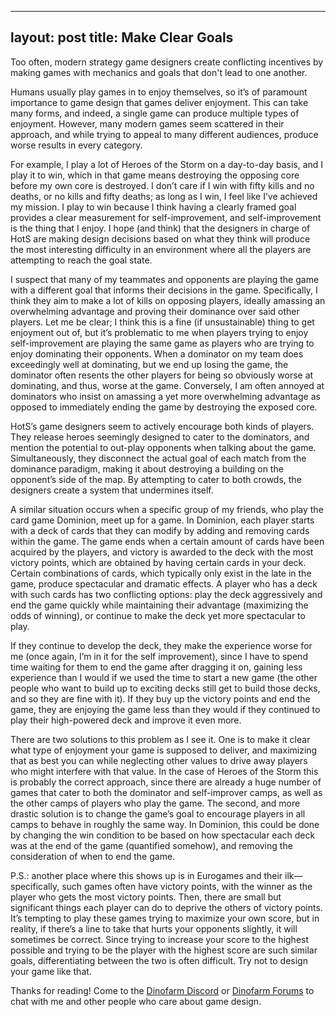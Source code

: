 
---
layout: post
title: Make Clear Goals
---

Too often, modern strategy game designers create conflicting incentives by making games with mechanics and goals that don't lead to one another.

Humans usually play games in to enjoy themselves, so it’s of paramount importance to game design that games deliver enjoyment. This can take many forms, and indeed, a single game can produce multiple types of enjoyment. However, many modern games seem scattered in their approach, and while trying to appeal to many different audiences, produce worse results in every category.

For example, I play a lot of Heroes of the Storm on a day-to-day basis, and I play it to win, which in that game means destroying the opposing core before my own core is destroyed. I don’t care if I win with fifty kills and no deaths, or no kills and fifty deaths; as long as I win, I feel like I’ve achieved my mission. I play to win because I think having a clearly framed goal provides a clear measurement for self-improvement, and self-improvement is the thing that I enjoy. I hope (and think) that the designers in charge of HotS are making design decisions based on what they think will produce the most interesting difficulty in an environment where all the players are attempting to reach the goal state.

I suspect that many of my teammates and opponents are playing the game with a different goal that informs their decisions in the game. Specifically, I think they aim to make a lot of kills on opposing players, ideally amassing an overwhelming advantage and proving their dominance over said other players. Let me be clear; I think this is a fine (if unsustainable) thing to get enjoyment out of, but it’s problematic to me when players trying to enjoy self-improvement are playing the same game as players who are trying to enjoy dominating their opponents. When a dominator on my team does exceedingly well at dominating, but we end up losing the game, the dominator often resents the other players for being so obviously worse at dominating, and thus, worse at the game. Conversely, I am often annoyed at dominators who insist on amassing a yet more overwhelming advantage as opposed to immediately ending the game by destroying the exposed core.

HotS’s game designers seem to actively encourage both kinds of players. They release heroes seemingly designed to cater to the dominators, and mention the potential to out-play opponents when talking about the game. Simultaneously, they disconnect the actual goal of each match from the dominance paradigm, making it about destroying a building on the opponent’s side of the map. By attempting to cater to both crowds, the designers create a system that undermines itself.

A similar situation occurs when a specific group of my friends, who play the card game Dominion, meet up for a game. In Dominion, each player starts with a deck of cards that they can modify by adding and removing cards within the game. The game ends when a certain amount of cards have been acquired by the players, and victory is awarded to the deck with the most victory points, which are obtained by having certain cards in your deck. Certain combinations of cards, which typically only exist in the late in the game, produce spectacular and dramatic effects. A player who has a deck with such cards has two conflicting options: play the deck aggressively and end the game quickly while maintaining their advantage (maximizing the odds of winning), or continue to make the deck yet more spectacular to play.

If they continue to develop the deck, they make the experience worse for me (once again, I’m in it for the self improvement), since I have to spend time waiting for them to end the game after dragging it on, gaining less experience than I would if we used the time to start a new game (the other people who want to build up to exciting decks still get to build those decks, and so they are fine with it). If they buy up the victory points and end the game, they are enjoying the game less than they would if they continued to play their high-powered deck and improve it even more.

There are two solutions to this problem as I see it. One is to make it clear what type of enjoyment your game is supposed to deliver, and maximizing that as best you can while neglecting other values to drive away players who might interfere with that value. In the case of Heroes of the Storm this is probably the correct approach, since there are already a huge number of games that cater to both the dominator and self-improver camps, as well as the other camps of players who play the game. The second, and more drastic solution is to change the game’s goal to encourage players in all camps to behave in roughly the same way. In Dominion, this could be done by changing the win condition to be based on how spectacular each deck was at the end of the game (quantified somehow), and removing the consideration of when to end the game.

P.S.: another place where this shows up is in Eurogames and their ilk—specifically, such games often have victory points, with the winner as the player who gets the most victory points. Then, there are small but significant things each player can do to deprive the others of victory points. It’s tempting to play these games trying to maximize your own score, but in reality, if there’s a line to take that hurts your opponents slightly, it will sometimes be correct. Since trying to increase your score to the highest possible and trying to be the player with the highest score are such similar goals, differentiating between the two is often difficult. Try not to design your game like that.

Thanks for reading! Come to the [Dinofarm Discord](https://discord.gg/8PPwfDY) or [Dinofarm Forums](http://www.dinofarmgames.com/forum/index.php) to chat with me and other people who care about game design.
